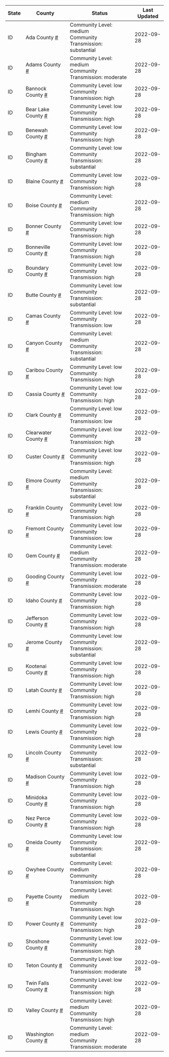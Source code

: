 State | County | Status | Last Updated
--- | --- | --- | --- 
ID | Ada County <a href="#ada_county">#</a> | <a name="ada_county"></a>Community Level: medium<br/>Community Transmission: substantial | 2022-09-28
ID | Adams County <a href="#adams_county">#</a> | <a name="adams_county"></a>Community Level: medium<br/>Community Transmission: moderate | 2022-09-28
ID | Bannock County <a href="#bannock_county">#</a> | <a name="bannock_county"></a>Community Level: low<br/>Community Transmission: high | 2022-09-28
ID | Bear Lake County <a href="#bear_lake_county">#</a> | <a name="bear_lake_county"></a>Community Level: low<br/>Community Transmission: high | 2022-09-28
ID | Benewah County <a href="#benewah_county">#</a> | <a name="benewah_county"></a>Community Level: low<br/>Community Transmission: high | 2022-09-28
ID | Bingham County <a href="#bingham_county">#</a> | <a name="bingham_county"></a>Community Level: low<br/>Community Transmission: substantial | 2022-09-28
ID | Blaine County <a href="#blaine_county">#</a> | <a name="blaine_county"></a>Community Level: low<br/>Community Transmission: high | 2022-09-28
ID | Boise County <a href="#boise_county">#</a> | <a name="boise_county"></a>Community Level: medium<br/>Community Transmission: high | 2022-09-28
ID | Bonner County <a href="#bonner_county">#</a> | <a name="bonner_county"></a>Community Level: low<br/>Community Transmission: high | 2022-09-28
ID | Bonneville County <a href="#bonneville_county">#</a> | <a name="bonneville_county"></a>Community Level: low<br/>Community Transmission: high | 2022-09-28
ID | Boundary County <a href="#boundary_county">#</a> | <a name="boundary_county"></a>Community Level: low<br/>Community Transmission: high | 2022-09-28
ID | Butte County <a href="#butte_county">#</a> | <a name="butte_county"></a>Community Level: low<br/>Community Transmission: substantial | 2022-09-28
ID | Camas County <a href="#camas_county">#</a> | <a name="camas_county"></a>Community Level: low<br/>Community Transmission: low | 2022-09-28
ID | Canyon County <a href="#canyon_county">#</a> | <a name="canyon_county"></a>Community Level: medium<br/>Community Transmission: substantial | 2022-09-28
ID | Caribou County <a href="#caribou_county">#</a> | <a name="caribou_county"></a>Community Level: low<br/>Community Transmission: high | 2022-09-28
ID | Cassia County <a href="#cassia_county">#</a> | <a name="cassia_county"></a>Community Level: low<br/>Community Transmission: high | 2022-09-28
ID | Clark County <a href="#clark_county">#</a> | <a name="clark_county"></a>Community Level: low<br/>Community Transmission: low | 2022-09-28
ID | Clearwater County <a href="#clearwater_county">#</a> | <a name="clearwater_county"></a>Community Level: low<br/>Community Transmission: high | 2022-09-28
ID | Custer County <a href="#custer_county">#</a> | <a name="custer_county"></a>Community Level: low<br/>Community Transmission: high | 2022-09-28
ID | Elmore County <a href="#elmore_county">#</a> | <a name="elmore_county"></a>Community Level: medium<br/>Community Transmission: substantial | 2022-09-28
ID | Franklin County <a href="#franklin_county">#</a> | <a name="franklin_county"></a>Community Level: low<br/>Community Transmission: high | 2022-09-28
ID | Fremont County <a href="#fremont_county">#</a> | <a name="fremont_county"></a>Community Level: low<br/>Community Transmission: low | 2022-09-28
ID | Gem County <a href="#gem_county">#</a> | <a name="gem_county"></a>Community Level: medium<br/>Community Transmission: moderate | 2022-09-28
ID | Gooding County <a href="#gooding_county">#</a> | <a name="gooding_county"></a>Community Level: low<br/>Community Transmission: moderate | 2022-09-28
ID | Idaho County <a href="#idaho_county">#</a> | <a name="idaho_county"></a>Community Level: low<br/>Community Transmission: high | 2022-09-28
ID | Jefferson County <a href="#jefferson_county">#</a> | <a name="jefferson_county"></a>Community Level: low<br/>Community Transmission: high | 2022-09-28
ID | Jerome County <a href="#jerome_county">#</a> | <a name="jerome_county"></a>Community Level: low<br/>Community Transmission: substantial | 2022-09-28
ID | Kootenai County <a href="#kootenai_county">#</a> | <a name="kootenai_county"></a>Community Level: low<br/>Community Transmission: high | 2022-09-28
ID | Latah County <a href="#latah_county">#</a> | <a name="latah_county"></a>Community Level: low<br/>Community Transmission: high | 2022-09-28
ID | Lemhi County <a href="#lemhi_county">#</a> | <a name="lemhi_county"></a>Community Level: low<br/>Community Transmission: high | 2022-09-28
ID | Lewis County <a href="#lewis_county">#</a> | <a name="lewis_county"></a>Community Level: low<br/>Community Transmission: high | 2022-09-28
ID | Lincoln County <a href="#lincoln_county">#</a> | <a name="lincoln_county"></a>Community Level: low<br/>Community Transmission: substantial | 2022-09-28
ID | Madison County <a href="#madison_county">#</a> | <a name="madison_county"></a>Community Level: low<br/>Community Transmission: high | 2022-09-28
ID | Minidoka County <a href="#minidoka_county">#</a> | <a name="minidoka_county"></a>Community Level: low<br/>Community Transmission: high | 2022-09-28
ID | Nez Perce County <a href="#nez_perce_county">#</a> | <a name="nez_perce_county"></a>Community Level: low<br/>Community Transmission: high | 2022-09-28
ID | Oneida County <a href="#oneida_county">#</a> | <a name="oneida_county"></a>Community Level: low<br/>Community Transmission: substantial | 2022-09-28
ID | Owyhee County <a href="#owyhee_county">#</a> | <a name="owyhee_county"></a>Community Level: medium<br/>Community Transmission: high | 2022-09-28
ID | Payette County <a href="#payette_county">#</a> | <a name="payette_county"></a>Community Level: medium<br/>Community Transmission: high | 2022-09-28
ID | Power County <a href="#power_county">#</a> | <a name="power_county"></a>Community Level: low<br/>Community Transmission: high | 2022-09-28
ID | Shoshone County <a href="#shoshone_county">#</a> | <a name="shoshone_county"></a>Community Level: low<br/>Community Transmission: high | 2022-09-28
ID | Teton County <a href="#teton_county">#</a> | <a name="teton_county"></a>Community Level: low<br/>Community Transmission: moderate | 2022-09-28
ID | Twin Falls County <a href="#twin_falls_county">#</a> | <a name="twin_falls_county"></a>Community Level: low<br/>Community Transmission: high | 2022-09-28
ID | Valley County <a href="#valley_county">#</a> | <a name="valley_county"></a>Community Level: medium<br/>Community Transmission: high | 2022-09-28
ID | Washington County <a href="#washington_county">#</a> | <a name="washington_county"></a>Community Level: medium<br/>Community Transmission: moderate | 2022-09-28
